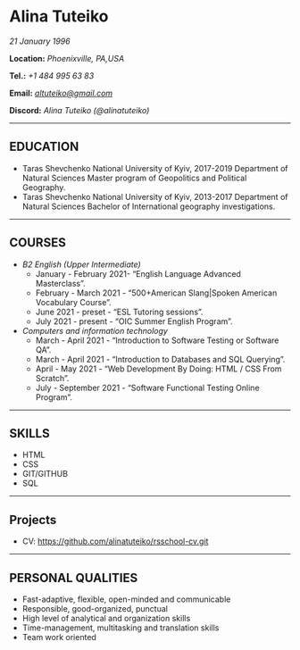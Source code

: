 # Alina Tuteiko
*21 January 1996*

**Location:** *Phoenixville, PA,USA*

**Tel.:** *+1 484 995 63 83*

**Email:** *altuteiko@gmail.com*

**Discord:** *Alina Tuteiko (@alinatuteiko)*
***
## EDUCATION
 - Taras Shevchenko National University of Kyiv, 2017-2019 Department of Natural Sciences
Master program of Geopolitics and Political Geography.
 - Taras Shevchenko National University of Kyiv, 2013-2017 Department of Natural Sciences
Bachelor of International geography investigations.
***
## COURSES
- *B2 English (Upper Intermediate)*
  - January - February 2021- “English Language Advanced Masterclass”.
  - February - March 2021 - “500+American Slang|Spoken American Vocabulary Course”.
  - June 2021 - preset - “ESL Tutoring sessions”.
  - July 2021 -  present - “OIC Summer English Program”.
- *Computers and information technology*
  - March - April 2021 - “Introduction to Software Testing or Software QA”.
  - March - April 2021 - “Introduction to Databases and SQL Querying”.
  - April - May 2021 - “Web Development By Doing: HTML / CSS From Scratch”.
  - July - September 2021  - “Software Functional Testing Online  Program”.
***
## SKILLS
 - HTML
 - CSS
 - GIT/GITHUB
 - SQL
***
## Projects
 - CV: https://github.com/alinatuteiko/rsschool-cv.git
***
## PERSONAL QUALITIES
 - Fast-adaptive, flexible, open-minded and communicable
 - Responsible, good-organized, punctual
 - High level of analytical and organization skills
 - Time-management, multitasking and translation skills
 - Team work oriented
